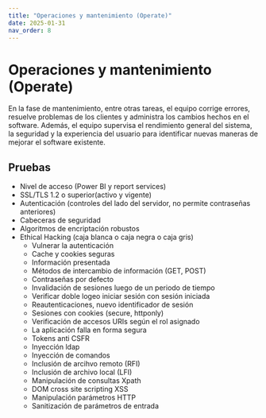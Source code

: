 ```yaml
---
title: "Operaciones y mantenimiento (Operate)"
date: 2025-01-31
nav_order: 8
---
```

# Operaciones y mantenimiento (Operate)
En la fase de mantenimiento, entre otras tareas, el equipo corrige errores, resuelve problemas de los clientes y administra los cambios hechos en el software. Además, el equipo supervisa el rendimiento general del sistema, la seguridad y la experiencia del usuario para identificar nuevas maneras de mejorar el software existente.

## Pruebas
-	Nivel de acceso (Power BI y report services)
-	SSL/TLS 1.2  o superior(activo y vigente)
-	Autenticación (controles del lado del servidor, no permite contraseñas anteriores)
-	Cabeceras de seguridad
-	Algoritmos de encriptación robustos
-	Ethical Hacking (caja blanca o caja negra o caja gris)
    -	Vulnerar la autenticación
    -	Cache y cookies seguras
    -	Información presentada
    -	Métodos de intercambio de información (GET, POST)
    -	Contraseñas por defecto
    -	Invalidación de sesiones luego de un periodo de tiempo
    -	Verificar doble logeo iniciar sesión con sesión iniciada
    -	Reautenticaciones, nuevo identificador de sesión
    -	Sesiones con cookies (secure, httponly)
    -	Verificación de accesos URIs según el rol asignado
    -	La aplicación falla en forma segura 
    -	Tokens anti CSFR
    -	Inyección ldap
    -	Inyección de comandos
    -	Inclusión de arcihvo remoto (RFI)
    -	Inclusión de archivo local (LFI)
    -	Manipulación de consultas Xpath
    -	DOM cross site scripting XSS
    -	Manipulación parámetros HTTP 
    -	Sanitización de parámetros de entrada


